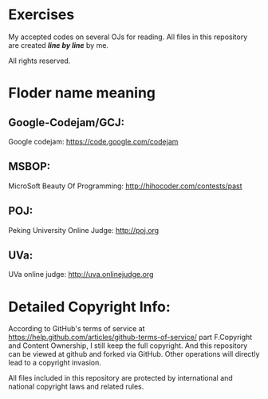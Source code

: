 # Exercises
My accepted codes on several OJs for reading. All files in this repository are created ***line by line*** by me.

All rights reserved.

# Floder name meaning
## Google-Codejam/GCJ:
Google codejam: https://code.google.com/codejam
## MSBOP:
MicroSoft Beauty Of Programming: http://hihocoder.com/contests/past
## POJ:
Peking University Online Judge: http://poj.org
## UVa:
UVa online judge: http://uva.onlinejudge.org

# Detailed Copyright Info:
According to GitHub's terms of service at https://help.github.com/articles/github-terms-of-service/
part F.Copyright and Content Ownership, I still keep the full copyright. And this repository can be viewed at github and forked  via GitHub. Other operations will directly lead to a copyright invasion.

All files included in this repository are protected by international and national copyright laws and related rules.
